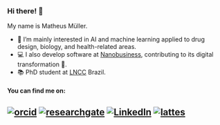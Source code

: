 ### Hi there! 👋

<!--<p >
<img src="https://i.pinimg.com/originals/2d/8a/44/2d8a44f05889b4a06bb35a0dafb7355e.gif" alt="hi" width="300" height="225">
</p>-->


My name is Matheus Müller. 

- 🧪 I’m mainly interested in AI and machine learning applied to drug design, biology, and health-related areas.
- 💻 I also develop software at [Nanobusiness](https://nanobusiness.com.br/), contributing to its digital transformation 🚀.
- 📚 PhD student at [LNCC](https://www.lncc.br/) Brazil.

#### You can find me on:

[![orcid](https://img.shields.io/badge/ORCID--_?style=social&logo=orcid)](https://orcid.org/0000-0002-0659-6365) 
[![researchgate](https://img.shields.io/badge/Research_Gate-00CCBB.svg?&style=flat&logo=ResearchGate&logoColor=white)](https://www.researchgate.net/profile/Matheus_Mueller2) 
[![LinkedIn](https://img.shields.io/badge/LinkedIn-0077B5?style=flat&logo=linkedin&logoColor=white)](https://www.linkedin.com/in/mullerpds) 
[![lattes](https://img.shields.io/badge/Lattes-CNPq-blue?style=flat)](http://lattes.cnpq.br/0364392354139129) 
---
<!--
**mpds/mpds** is a ✨ _special_ ✨ repository because its `README.md` (this file) appears on your GitHub profile.

Here are some ideas to get you started:

- 🔭 I’m currently working on ...
- 🌱 I’m currently learning ...
- 👯 I’m looking to collaborate on ...
- 🤔 I’m looking for help with ...
- 💬 Ask me about ...
- 📫 How to reach me: ...
- 😄 Pronouns: ...
- ⚡ Fun fact: ...
-->
